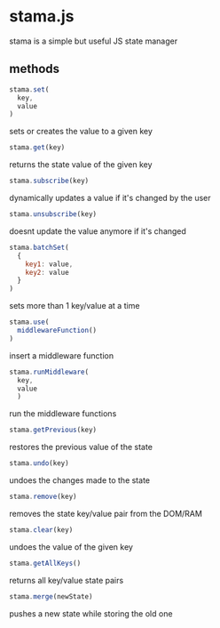 # stama.js

stama is a simple but useful JS state manager

## methods

```js
stama.set(
  key, 
  value
)
```
sets or creates the value to a given key

```js
stama.get(key)
```
returns the state value of the given key

```js
stama.subscribe(key)
```
dynamically updates a value if it's changed by the user

```js
stama.unsubscribe(key)
```
doesnt update the value anymore if it's changed

```js
stama.batchSet(
  {
    key1: value,
    key2: value
  }
)
```
sets more than 1 key/value at a time

```js
stama.use(
  middlewareFunction()
)
```
insert a middleware function

```js
stama.runMiddleware(
  key, 
  value
  )
```
run the middleware functions

```js
stama.getPrevious(key)
```
restores the previous value of the state


```js
stama.undo(key)
```
undoes the changes made to the state


```js
stama.remove(key)
```
removes the state key/value pair from the DOM/RAM


```js
stama.clear(key)
```
undoes the value of the given key


```js
stama.getAllKeys()
```
returns all key/value state pairs


```js
stama.merge(newState)
```
pushes a new state while storing the old one